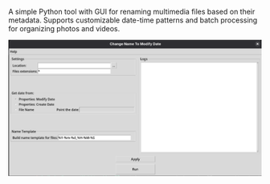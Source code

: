 A simple Python tool with GUI for renaming multimedia files based on their metadata. Supports customizable date-time patterns and batch processing for organizing photos and videos.

![Meta2Date GUI](docs/img/meta2date-gui.png)

